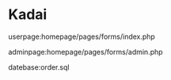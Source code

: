 # Kadai

userpage:homepage/pages/forms/index.php

adminpage:homepage/pages/forms/admin.php

datebase:order.sql

